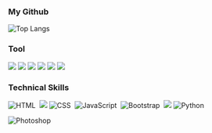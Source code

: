 ### My Github
![Top Langs](https://github-readme-stats.vercel.app/api/top-langs/?username=Lee-Ga-Ram&&layout=compact&langs_count=81)

### Tool

<img src="https://img.shields.io/badge/VisualStudio-5C2D91?style=flat-square&logo=/VisualStudio&logoColor=white"/></a>
<img src="https://img.shields.io/badge/VisualStudioCode-007ACC?style=flat-square&logo=VisualStudioCode&logoColor=white"/></a>
<img src="https://img.shields.io/badge/EclipseIDE-2C2255?style=flat-square&logo=EclipseIDE&logoColor=white"/></a>
<img src="https://img.shields.io/badge/AndroidStudio-3DDC84?style=flat-square&logo=AndroidStudio&logoColor=white"/></a>
<img src="https://img.shields.io/badge/PyCharm-000000?style=flat-square&logo=PyCharm&logoColor=white"/></a> 
<img src="https://img.shields.io/badge/Atom-66595C?style=flat-square&logo=Atom&logoColor=white"/></a>

### Technical Skills

![HTML](https://img.shields.io/badge/-HTML-05122A?style=flat&logo=HTML5)&nbsp;
<img src="https://img.shields.io/badge/HTML5-E34F26?style=flat-square&logo=HTML5&logoColor=white"/></a>
![CSS](https://img.shields.io/badge/-CSS-05122A?style=flat&logo=CSS3&logoColor=1572B6)&nbsp;
![JavaScript](https://img.shields.io/badge/-JavaScript-05122A?style=flat&logo=javascript)&nbsp; 
![Bootstrap](https://img.shields.io/badge/-Bootstrap-05122A?style=flat&logo=bootstrap&logoColor=563D7C)&nbsp; 
<img src="https://img.shields.io/badge/-Java-007396?style=flat-square&logo=Java&logoColor=white">
![Python](https://img.shields.io/badge/-Python-05122A?style=flat&logo=python)&nbsp; 
 
![Photoshop](https://img.shields.io/badge/-Photoshop-05122A?style=flat&logo=rstudio)
<!-- <img src="https://img.shields.io/badge/-AWS-333664?style=flat-square&logo=amazon-aws&logoColor=white"/> -->
 
